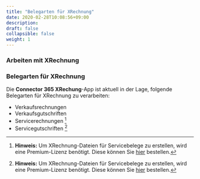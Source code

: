 ```yaml
---
title: "Belegarten für XRechnung"
date: 2020-02-28T10:08:56+09:00
description: 
draft: false
collapsible: false
weight: 1
---
```

### Arbeiten mit XRechnung

### Belegarten für XRechnung

Die **Connector 365 XRechung**-App ist aktuell in der Lage, folgende Belegarten für XRechnung zu verarbeiten:
 - Verkaufsrechnungen
 - Verkaufsgutschriften
 - Servicerechnungen [^*]
 - Servicegutschriften [^*]

 [^*]: **Hinweis:** Um XRechnung-Dateien für Servicebelege zu erstellen, wird eine Premium-Lizenz benötigt. 
 Diese können Sie [hier](de-de/apps/xrechnung/first-steps/test-purchase/) bestellen.
